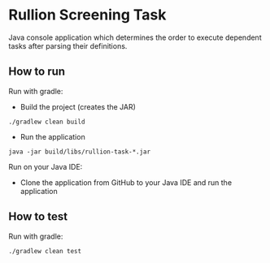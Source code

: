 # Rullion Screening Task
Java console application which determines the order to execute dependent tasks after parsing their definitions.

## How to run
Run with gradle:
* Build the project (creates the JAR)
```
./gradlew clean build
```
* Run the application
```
java -jar build/libs/rullion-task-*.jar
```

Run on your Java IDE:
* Clone the application from GitHub to your Java IDE and run the application

## How to test
Run with gradle:
```
./gradlew clean test
```